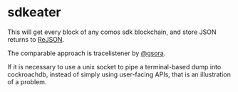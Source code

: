 # sdkeater

This will get every block of any comos sdk blockchain, and store JSON returns to [ReJSON](https://github.com/RedisJSON/RedisJSON).

The comparable approach is tracelistener by [@gsora](https://github.com/gsora).

If it is necessary to use a unix socket to pipe a terminal-based dump into cockroachdb, instead of simply using user-facing APIs, that is an illustration of a problem.
